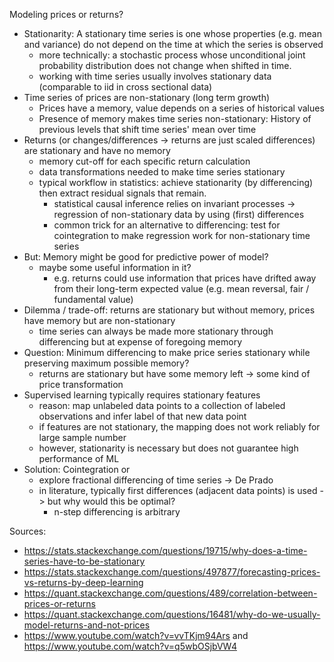 Modeling prices or returns?

- Stationarity: A stationary time series is one whose properties (e.g. mean and variance) do not depend on the time at which the series is observed
  - more technically: a stochastic process whose unconditional joint probability distribution does not change when shifted in time.
  - working with time series usually involves stationary data (comparable to iid in cross sectional data)
- Time series of prices are non-stationary (long term growth)
  - Prices have a memory, value depends on a series of historical values
  - Presence of memory makes time series non-stationary: History of previous levels that shift time series' mean over time
- Returns (or changes/differences -> returns are just scaled differences) are stationary and have no memory 
  - memory cut-off for each specific return calculation
  - data transformations needed to make time series stationary
  - typical workflow in statistics: achieve stationarity (by differencing) then extract residual signals that remain.
    - statistical causal inference relies on invariant processes -> regression of non-stationary data by using (first) differences
    - common trick for an alternative to differencing: test for cointegration to make regression work for non-stationary time series
- But: Memory might be good for predictive power of model?
  - maybe some useful information in it?
    - e.g. returns could use information that prices have drifted away from their long-term expected value (e.g. mean reversal, fair / fundamental value)
- Dilemma / trade-off: returns are stationary but without memory, prices have memory but are non-stationary
  - time series can always be made more stationary through differencing but at expense of foregoing memory
- Question: Minimum differencing to make price series stationary while preserving maximum possible memory?
  - returns are stationary but have some memory left -> some kind of price transformation
- Supervised learning typically requires stationary features
  - reason: map unlabeled data points to a collection of labeled observations and infer label of that new data point
  - if features are not stationary, the mapping does not work reliably for large sample number
  - however, stationarity is necessary but does not guarantee high performance of ML
- Solution: Cointegration or
  - explore fractional differencing of time series -> De Prado
  - in literature, typically first differences (adjacent data points) is used -> but why would this be optimal?
    - n-step differencing is arbitrary


Sources:
- https://stats.stackexchange.com/questions/19715/why-does-a-time-series-have-to-be-stationary
- https://stats.stackexchange.com/questions/497877/forecasting-prices-vs-returns-by-deep-learning
- https://quant.stackexchange.com/questions/489/correlation-between-prices-or-returns
- https://quant.stackexchange.com/questions/16481/why-do-we-usually-model-returns-and-not-prices
- https://www.youtube.com/watch?v=vvTKjm94Ars and https://www.youtube.com/watch?v=q5wbOSjbVW4

